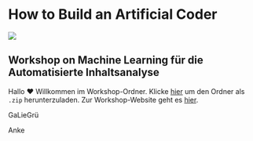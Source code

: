 # How to Build an Artificial Coder

![](http://napoko.de/wp-content/uploads/2021/01/workshop_artificial-Coder_web-Header-1024x504.png)

## Workshop on Machine Learning für die Automatisierte Inhaltsanalyse

Hallo :hearts: Willkommen im Workshop-Ordner. Klicke [hier](https://github.com/ankekat1000/Workshop-ML-Automatisierte-Inhaltsanalyse/archive/main.zip) um den Ordner als `.zip` herunterzuladen. Zur Workshop-Website geht es [hier](https://ankekat1000.github.io/Workshop-ML-Automatisierte-Inhaltsanalyse/).

GaLieGrü

Anke
